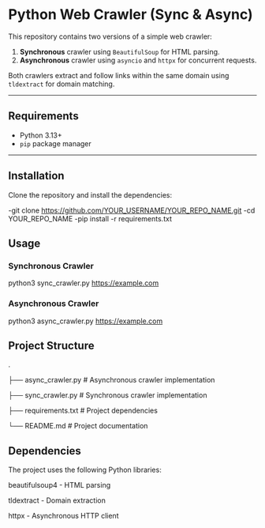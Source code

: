 # Python Web Crawler (Sync & Async)

This repository contains two versions of a simple web crawler:
1. **Synchronous** crawler using `BeautifulSoup` for HTML parsing.
2. **Asynchronous** crawler using `asyncio` and `httpx` for concurrent requests.

Both crawlers extract and follow links within the same domain using `tldextract` for domain matching.

---

## Requirements
- Python 3.13+
- `pip` package manager

---

## Installation
Clone the repository and install the dependencies:

-git clone https://github.com/YOUR_USERNAME/YOUR_REPO_NAME.git
-cd YOUR_REPO_NAME
-pip install -r requirements.txt



## Usage
### Synchronous Crawler
python3 sync_crawler.py https://example.com
### Asynchronous Crawler
python3 async_crawler.py https://example.com

## Project Structure
.

├── async_crawler.py      # Asynchronous crawler implementation

├── sync_crawler.py       # Synchronous crawler implementation

├── requirements.txt      # Project dependencies

└── README.md             # Project documentation

## Dependencies
The project uses the following Python libraries:

beautifulsoup4 - HTML parsing

tldextract - Domain extraction

httpx - Asynchronous HTTP client
